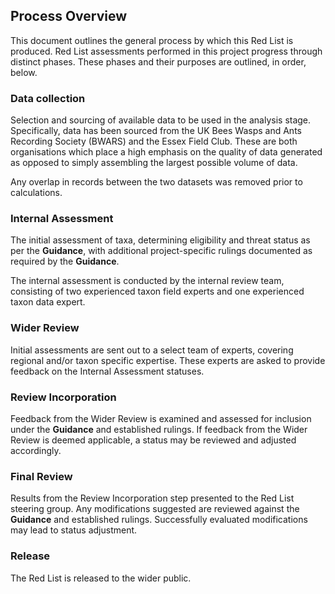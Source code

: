 ## Process Overview
This document outlines the general process by which this Red List is produced. Red List assessments performed in this project progress through distinct phases. These phases and their purposes are outlined, in order, below.

### Data collection
Selection and sourcing of available data to be used in the analysis stage. Specifically, data has been sourced from the UK Bees Wasps and Ants Recording Society (BWARS) and the Essex Field Club. These are both organisations which place a high emphasis on the quality of data generated as opposed to simply assembling the largest possible volume of data.

Any overlap in records between the two datasets was removed prior to calculations.

### Internal Assessment
The initial assessment of taxa, determining eligibility and threat status as per the **Guidance**, with additional project-specific rulings documented as required by the **Guidance**.

The internal assessment is conducted by the internal review team, consisting of two experienced taxon field experts and one experienced taxon data expert.

### Wider Review
Initial assessments are sent out to a select team of experts, covering regional and/or taxon specific expertise. These experts are asked to provide feedback on the Internal Assessment statuses.

### Review Incorporation
Feedback from the Wider Review is examined and assessed for inclusion under the **Guidance** and established rulings. If feedback from the Wider Review is deemed applicable, a status may be reviewed and adjusted accordingly.

### Final Review
Results from the Review Incorporation step presented to the Red List steering group. Any modifications suggested are reviewed against the **Guidance** and established rulings. Successfully evaluated modifications may lead to status adjustment.

### Release
The Red List is released to the wider public.